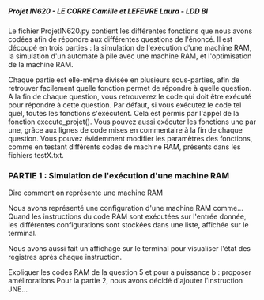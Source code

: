 ##### Projet IN620 - LE CORRE Camille et LEFEVRE Laura - LDD BI


Le fichier ProjetIN620.py contient les différentes fonctions que nous avons codées afin de répondre aux différentes questions de l'énoncé. Il est découpé en trois parties : la simulation de l'exécution d'une machine RAM, la simulation d'un automate à pile avec une machine RAM, et l'optimisation de la machine RAM.

Chaque partie est elle-même divisée en plusieurs sous-parties, afin de retrouver facilement quelle fonction permet de répondre à quelle question.
A la fin de chaque question, vous retrouverez le code qui doit être exécuté pour répondre à cette question. Par défaut, si vous exécutez le code tel quel, toutes les fonctions s'exécutent. Cela est permis par l'appel de la fonction execute_projet(). Vous pouvez aussi exécuter les fonctions une par une, grâce aux lignes de code mises en commentaire à la fin de chaque question.
Vous pouvez évidemment modifier les paramètres des fonctions, comme en testant différents codes de machine RAM, présents dans les fichiers testX.txt.

### PARTIE 1 : Simulation de l'exécution d'une machine RAM

Dire comment on représente une machine RAM

Nous avons représenté une configuration d'une machine RAM comme... Quand les instructions du code RAM sont exécutées sur l'entrée donnée, les différentes configurations sont stockées dans une liste, affichée sur le terminal.

Nous avons aussi fait un affichage sur le terminal pour visualiser l'état des registres après chaque instruction.

Expliquer les codes RAM de la question 5 et pour a puissance b : proposer amélirorations
Pour la partie 2, nous avons décidé d'ajouter l'instruction JNE...
